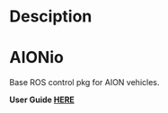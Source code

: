 # Desciption


# AIONio

Base ROS control pkg for AION vehicles.


**User Guide [HERE](http://docs.aionrobotics.com/en/latest/r1-user-guides.html)**
